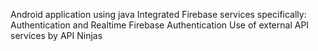 Android application using java
Integrated Firebase services specifically: Authentication and Realtime Firebase Authentication
Use of external API services by API Ninjas
